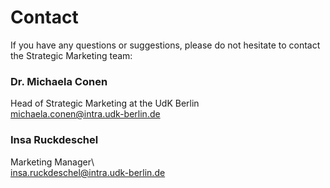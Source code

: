 # Contact
If you have any questions or suggestions, please do not hesitate to contact the Strategic Marketing team:

### Dr. Michaela Conen
Head of Strategic Marketing at the UdK Berlin\
michaela.conen@intra.udk-berlin.de

### Insa Ruckdeschel
Marketing Manager\  
insa.ruckdeschel@intra.udk-berlin.de